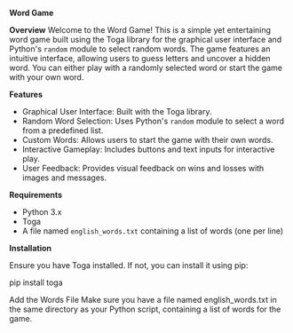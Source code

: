 **Word Game**

**Overview**
Welcome to the Word Game! This is a simple yet entertaining word game built using the Toga library for the graphical user interface and Python's `random` module to select random words. The game features an intuitive interface, allowing users to guess letters and uncover a hidden word. You can either play with a randomly selected word or start the game with your own word.

**Features**
- Graphical User Interface: Built with the Toga library.
- Random Word Selection: Uses Python's `random` module to select a word from a 
predefined list.
- Custom Words: Allows users to start the game with their own words.
- Interactive Gameplay: Includes buttons and text inputs for interactive play.
- User Feedback: Provides visual feedback on wins and losses with images and messages.

 **Requirements**
- Python 3.x
- Toga
- A file named `english_words.txt` containing a list of words (one per line)

**Installation**

Ensure you have Toga installed. If not, you can install it using pip:

pip install toga

Add the Words File Make sure you have a file named english_words.txt in the same directory as your Python script, containing a list of words for the game.










